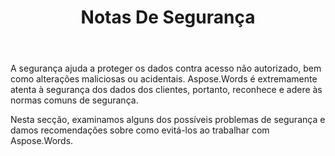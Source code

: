 ﻿---
title: Notas De Segurança
second_title: Aspose.Words para Java
articleTitle: Notas De Segurança
linktitle: Notas De Segurança
type: docs
description: "Aspose.Words for Java reconhece e adere a normas de segurança comuns para garantir um elevado nível de segurança dos dados. Analisar possíveis questões de segurança e recomendações sobre como evitá-las."
weight: 120
url: /pt/java/security/
timestamp: 2024-01-27-14-07-04
---

A segurança ajuda a proteger os dados contra acesso não autorizado, bem como alterações maliciosas ou acidentais. Aspose.Words é extremamente atenta à segurança dos dados dos clientes, portanto, reconhece e adere às normas comuns de segurança.

Nesta secção, examinamos alguns dos possíveis problemas de segurança e damos recomendações sobre como evitá-los ao trabalhar com Aspose.Words.
